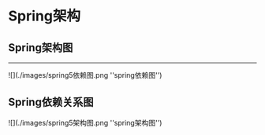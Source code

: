 # Spring架构
## Spring架构图
-------
![](./images/spring5依赖图.png ''spring依赖图'')
##  Spring依赖关系图
![](./images/spring5架构图.png ''spring架构图'')
